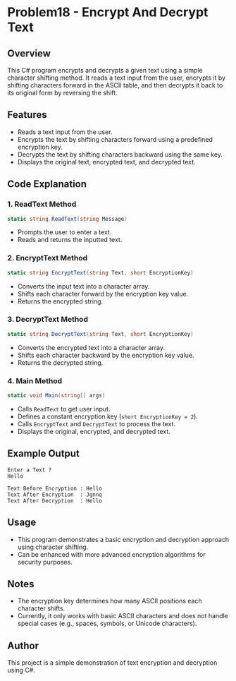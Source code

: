 # Problem18 - Encrypt And Decrypt Text

## Overview
This C# program encrypts and decrypts a given text using a simple character shifting method. It reads a text input from the user, encrypts it by shifting characters forward in the ASCII table, and then decrypts it back to its original form by reversing the shift.

## Features
- Reads a text input from the user.
- Encrypts the text by shifting characters forward using a predefined encryption key.
- Decrypts the text by shifting characters backward using the same key.
- Displays the original text, encrypted text, and decrypted text.

## Code Explanation

### **1. ReadText Method**
```csharp
static string ReadText(string Message)
```
- Prompts the user to enter a text.
- Reads and returns the inputted text.

### **2. EncryptText Method**
```csharp
static string EncryptText(string Text, short EncryptionKey)
```
- Converts the input text into a character array.
- Shifts each character forward by the encryption key value.
- Returns the encrypted string.

### **3. DecryptText Method**
```csharp
static string DecryptText(string Text, short EncryptionKey)
```
- Converts the encrypted text into a character array.
- Shifts each character backward by the encryption key value.
- Returns the decrypted string.

### **4. Main Method**
```csharp
static void Main(string[] args)
```
- Calls `ReadText` to get user input.
- Defines a constant encryption key (`short EncryptionKey = 2`).
- Calls `EncryptText` and `DecryptText` to process the text.
- Displays the original, encrypted, and decrypted text.

## Example Output
```
Enter a Text ?
Hello

Text Before Encryption : Hello
Text After Encryption  : Jgnnq
Text After Decryption  : Hello
```
## Usage
- This program demonstrates a basic encryption and decryption approach using character shifting.
- Can be enhanced with more advanced encryption algorithms for security purposes.

## Notes
- The encryption key determines how many ASCII positions each character shifts.
- Currently, it only works with basic ASCII characters and does not handle special cases (e.g., spaces, symbols, or Unicode characters).

## Author
This project is a simple demonstration of text encryption and decryption using C#.


